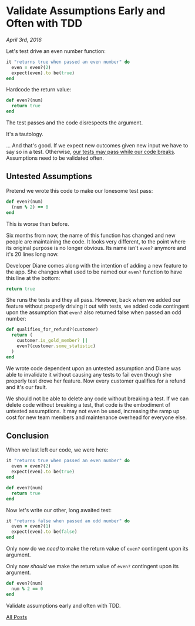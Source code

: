 # Validate Assumptions Early and Often with TDD

_April 3rd, 2016_

Let's test drive an even number function:

```ruby
it "returns true when passed an even number" do
  even = even?(2)
  expect(even).to be(true)
end
```

Hardcode the return value:

```ruby
def even?(num)
  return true
end
```

The test passes and the code disrespects the argument.

It's a tautology.

... And that's good. If we expect new outcomes given new input we have to say so in a test. Otherwise, [our tests may pass while our code breaks](#todo). Assumptions need to be validated often.

## Untested Assumptions

Pretend we wrote this code to make our lonesome test pass:

```ruby
def even?(num)
  (num % 2) == 0
end
```

This is worse than before.

Six months from now, the name of this function has changed and new people are maintaining the code. It looks very different, to the point where its original purpose is no longer obvious. Its name isn't `even?` anymore and it's 20 lines long now.

Developer Diane comes along with the intention of adding a new feature to the app. She changes what used to be named our `even?` function to have this line at the bottom:

```ruby
return true
```

She runs the tests and they all pass. However, back when we added our feature without properly driving it out with tests, we added code contingent upon the assumption that `even?` also returned false when passed an odd number:

```ruby
def qualifies_for_refund?(customer)
  return (
    customer.is_gold_member? ||
    even?(customer.some_statistic)
  )
end
```

We wrote code dependent upon an untested assumption and Diane was able to invalidate it without causing any tests to fail even though she properly test drove her feature. Now every customer qualifies for a refund and it's our fault.

We should not be able to delete any code without breaking a test. If we can delete code without breaking a test, that code is the embodiment of untested assumptions. It may not even be used, increasing the ramp up cost for new team members and maintenance overhead for everyone else.

## Conclusion

When we last left our code, we were here:

```ruby
it "returns true when passed an even number" do
  even = even?(2)
  expect(even).to be(true)
end

def even?(num)
  return true
end
```

Now let's write our other, long awaited test:

```ruby
it "returns false when passed an odd number" do
  even = even?(1)
  expect(even).to be(false)
end
```

Only now do we _need_ to make the return value of `even?` contingent upon its argument.

Only now _should_ we make the return value of `even?` contingent upon its argument.

```ruby
def even?(num)
  num % 2 == 0
end
```

Validate assumptions early and often with TDD.

[All Posts](/README.md)
